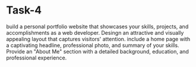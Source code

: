 # Task-4
build a personal portfolio website that showcases your skills, projects, and accomplishments as a web developer. Desingn an attractive and visually appealing layout that captures visitors' attention. include a home page with a captivating headline, professional photo, and summary of your skills. Provide an "About Me" section with a detailed background, education, and professional experience.

